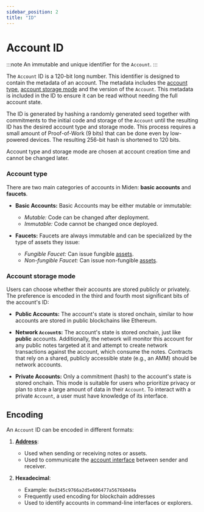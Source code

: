 ```yaml
---
sidebar_position: 2
title: "ID"
---
```


# Account ID

:::note
An immutable and unique identifier for the `Account`.
:::

The `Account` ID is a 120-bit long number. This identifier is designed to contain the metadata of an account. The metadata includes the [account type](#account-type), [account storage mode](#account-storage-mode) and the version of the `Account`. This metadata is included in the ID to ensure it can be read without needing the full account state.

The ID is generated by hashing a randomly generated seed together with commitments to the initial code and storage of the `Account` until the resulting ID has the desired account type and storage mode. This process requires a small amount of Proof-of-Work (9 bits) that can be done even by low-powered devices. The resulting 256-bit hash is shortened to 120 bits.

Account type and storage mode are chosen at account creation time and cannot be changed later.

### Account type

There are two main categories of accounts in Miden: **basic accounts** and **faucets**.

- **Basic Accounts:**
  Basic Accounts may be either mutable or immutable:

  - _Mutable:_ Code can be changed after deployment.
  - _Immutable:_ Code cannot be changed once deployed.

- **Faucets:**
  Faucets are always immutable and can be specialized by the type of assets they issue:
  - _Fungible Faucet:_ Can issue fungible [assets](../asset).
  - _Non-fungible Faucet:_ Can issue non-fungible [assets](../asset).

### Account storage mode

Users can choose whether their accounts are stored publicly or privately. The preference is encoded in the third and fourth most significant bits of the account's ID:

- **Public Accounts:**
  The account's state is stored onchain, similar to how accounts are stored in public blockchains like Ethereum.

- **Network `Account`s:**
  The account's state is stored onchain, just like **public** accounts. Additionally, the network will monitor this account for any public notes targeted at it and attempt to create network transactions against the account, which consume the notes. Contracts that rely on a shared, publicly accessible state (e.g., an AMM) should be network accounts.

- **Private Accounts:**
  Only a commitment (hash) to the account's state is stored onchain. This mode is suitable for users who prioritize privacy or plan to store a large amount of data in their `Account`. To interact with a private `Account`, a user must have knowledge of its interface.

## Encoding

An `Account` ID can be encoded in different formats:

1. [**Address**](./address#types--interfaces):

   - Used when sending or receiving notes or assets.
   - Used to communicate the [account interface](./code#interface) between sender and receiver.

2. **Hexadecimal**:
   - Example: `0xd345c9766a2d5e606477a5676b049a`
   - Frequently used encoding for blockchain addresses
   - Used to identify accounts in command-line interfaces or explorers.

